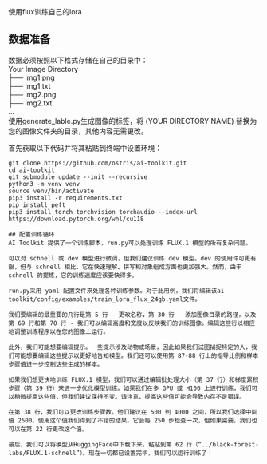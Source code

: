 使用flux训练自己的lora
## 数据准备
数据必须按照以下格式存储在自己的目录中：  
Your Image Directory  
├── img1.png  
├── img1.txt  
├── img2.png  
├── img2.txt  
...  
使用generate_lable.py生成图像的标签，将 (YOUR DIRECTORY NAME) 替换为您的图像文件夹的目录，其他内容无需更改。

首先获取以下代码并将其粘贴到终端中设置环境：
```
git clone https://github.com/ostris/ai-toolkit.git
cd ai-toolkit
git submodule update --init --recursive
python3 -m venv venv
source venv/bin/activate
pip3 install -r requirements.txt
pip install peft
pip3 install torch torchvision torchaudio --index-url https://download.pytorch.org/whl/cu118

## 配置训练循环
AI Toolkit 提供了一个训练脚本，run.py可以处理训练 FLUX.1 模型的所有复杂问题。

可以对 schnell 或 dev 模型进行微调，但我们建议训练 dev 模型。dev 的使用许可更有限，但与 schnell 相比，它在快速理解、拼写和对象组成方面也更加强大。然而，由于 schnell 的提炼，它的训练速度应该要快得多。

run.py采用 yaml 配置文件来处理各种训练参数。对于此用例，我们将编辑该ai-toolkit/config/examples/train_lora_flux_24gb.yaml文件。

我们要编辑的最重要的几行是第 5 行 - 更改名称，第 30 行 - 添加图像目录的路径，以及第 69 行和第 70 行 - 我们可以编辑高度和宽度以反映我们的训练图像。编辑这些行以相应地调整训练程序以在您的图像上运行。

此外，我们可能想要编辑提示。一些提示涉及动物或场景，因此如果我们试图捕捉特定的人，我们可能想要编辑这些提示以更好地告知模型。我们还可以使用第 87-88 行上的指导比例和样本步骤值进一步控制这些生成的样本。

如果我们想更快地训练 FLUX.1 模型，我们可以通过编辑批处理大小（第 37 行）和梯度累积步骤（第 39 行）来进一步优化模型训练。如果我们在多 GPU 或 H100 上进行训练，我们可以稍微提高这些值，但我们建议保持不变。请注意，提高这些值可能会导致内存不足错误。

在第 38 行，我们可以更改训练步骤数。他们建议在 500 到 4000 之间，所以我们选择中间值 2500。使用这个值我们得到了不错的结果。它会每 250 步检查一次，但如果需要，我们也可以在第 22 行更改这个值。

最后，我们可以将模型从HuggingFace中下载下来，粘贴到第 62 行（“../black-forest-labs/FLUX.1-schnell”）。现在一切都已设置完毕，我们可以运行训练了！




